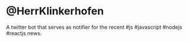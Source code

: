 # @HerrKlinkerhofen
A twitter bot that serves as notifier for the recent #js #javascript #nodejs #reactjs news.
